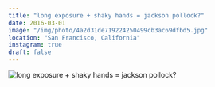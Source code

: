 ```yaml
---
title: "long exposure + shaky hands = jackson pollock?"
date: 2016-03-01
image: "/img/photo/4a2d31de719224250499cb3ac69dfbd5.jpg"
location: "San Francisco, California"
instagram: true
draft: false
---
```


![long exposure + shaky hands = jackson pollock?](/img/photo/4a2d31de719224250499cb3ac69dfbd5.jpg)
